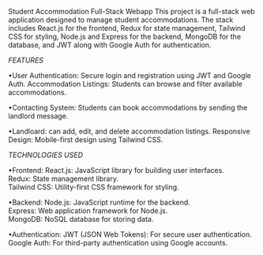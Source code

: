 Student Accommodation Full-Stack Webapp
This project is a full-stack web application designed to manage student accommodations. The stack includes React.js for the frontend, Redux for state management, Tailwind CSS for styling, Node.js and Express for the backend, MongoDB for the database, and JWT along with Google Auth for authentication.

*FEATURES*

•User Authentication: Secure login and registration using JWT and Google Auth.
Accommodation Listings: Students can browse and filter available accommodations.

•Contacting System: Students can book accommodations by sending the landlord message.

•Landloard:  can add, edit, and delete accommodation listings.
Responsive Design: Mobile-first design using Tailwind CSS.


*TECHNOLOGIES USED*

•Frontend:
React.js: JavaScript library for building user interfaces.<br/>
Redux: State management library.<br/>
Tailwind CSS: Utility-first CSS framework for styling.

•Backend:
Node.js: JavaScript runtime for the backend.<br/>
Express: Web application framework for Node.js.<br/>
MongoDB: NoSQL database for storing data.

•Authentication:
JWT (JSON Web Tokens): For secure user authentication.<br/>
Google Auth: For third-party authentication using Google accounts.
